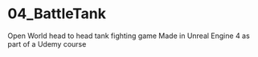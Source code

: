 # 04_BattleTank
Open World head to head tank fighting game Made in Unreal Engine 4 as part of a Udemy course 
